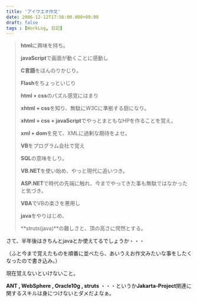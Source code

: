 ```yaml
---
title: 'アイウエオ作文'
date: 2006-12-12T17:56:00.000+09:00
draft: false
tags : [WorkLog, 日記]
---
```


> **html**に興味を持ち。
> 
> **javaScript**で画面が動くことに感動し
> 
> **C言語**をほんのりかじり。
> 
> **Flash**をちょっといじり
> 
> **html + css**のパズル感覚にはまり
> 
> **xhtml + css**を知り、無駄にW3Cに準拠する厨になり。
> 
> **xhtml + css + javaScript**でやっとまともなHPを作ることを覚え。
> 
> **xml + dom**を見て、XMLに過剰な期待をよせ。
> 
> **VB**をプログラム会社で覚え
> 
> **SQL**の意味をしり。
> 
> **VB.NET**を使い始め、やっと現代に追いつき。
> 
> **ASP.NET**で時代の先端に触れ、今までやってきた事も無駄ではなかったと気づき。
> 
> **VBA**でVBの楽さを悪用し
> 
> **java**をやりはじめ、
> 
> **struts(java)**の難しさと、頂の高さに愕然とする。

さて、半年後はきちんとjavaとか使えてるでしょうか・・・

（ふと今まで覚えたものを順番に並べたら、あいうえお作文みたいな事をしたくなったので書き込み。）

現在覚えないといけないこと。

**ANT , WebSphere , Oracle10g , struts** ・・・というか**Jakarta-Project**関連に関するスキルは身につけないとダメだよなぁ。